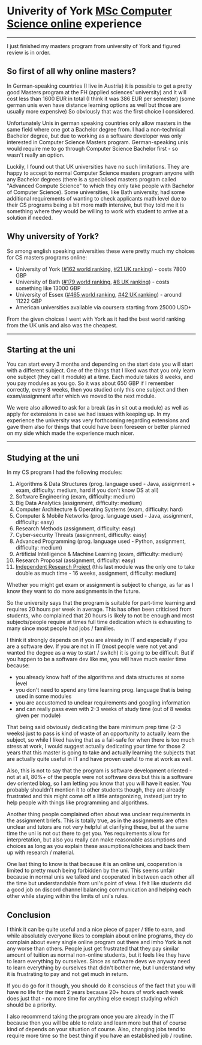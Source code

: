 # Univerity of York [MSc Computer Science online](https://online.york.ac.uk/study-online/msc-computer-science-online/) experience 

---

I just finished my masters program from university of York and figured review is in order. 

## So first of all why online masters?

In German-speaking countries (I live in Austria) it is possible to get a pretty good Masters program at the FH 
(applied sciences' university) and it will cost less than 1600 EUR in total (I think it was 386 EUR per semester)
(some german unis even have distance learning options as well but those are usually more expensive) 
So obviously that was the first choice I considered.

Unfortunately Unis in german speaking countries only allow masters in the same field where one got a Bachelor degree from. 
I had a non-technical Bachelor degree, but due to working as a software developer was only interested in Computer Science Masters program. 
German-speaking unis would require me to go through Computer Science Bachelor first - so wasn't really an option.

Luckily, I found out that UK universities have no such limitations. They are happy to accept to normal Computer Science masters 
program anyone with any Bachelor degrees (there is a specialised masters program called "Advanced Compute Science" to which they only take
people with Bachelor of Computer Science).
Some universities, like Bath university, had some additional requirements of wanting to check 
applicants math level due to their CS programs being a bit more math intensive, but 
they told me it is something where they would be willing to work with student to arrive at a solution if needed.

## Why university of York?

So among english speaking universities these were pretty much my choices for CS masters programs online:

- University of York ([#162 world ranking](https://www.topuniversities.com/universities/university-york), [#21 UK ranking](https://www.theguardian.com/education/ng-interactive/2022/sep/24/the-guardian-university-guide-2023-the-rankings)) - costs 7800 GBP
- University of Bath ([#179 world ranking](https://www.topuniversities.com/universities/university-bath), [#8 UK ranking](https://www.theguardian.com/education/ng-interactive/2022/sep/24/the-guardian-university-guide-2023-the-rankings)) - costs something like 13000 GBP
- University of Essex ([#465 world ranking](https://www.topuniversities.com/universities/essex-university), [#42 UK ranking](https://www.theguardian.com/education/ng-interactive/2022/sep/24/the-guardian-university-guide-2023-the-rankings)) - around 11222 GBP
- American universities available via coursera starting from 25000 USD+

From the given choices I went with York as it had the best world ranking from the UK unis and also was the cheapest.

---

## Starting at the uni

You can start every 3 months and depending on the start date you will start with a different subject. 
One of the things that I liked was that you only learn one subject (they call it module) at a time. 
Each module takes 8 weeks, and you pay modules as you go. So it was about 650 GBP if I remember correctly,
every 8 weeks, then you studied only this one subject and then exam/assignment after which we moved to the next module.

We were also allowed to ask for a break (as in sit out a module) as well as apply for extensions in case we had issues with keeping up. 
In my experience the university was very forthcoming regarding extensions and gave them also for things that could have 
been foreseen or better planned on my side which made the experience much nicer.

---

## Studying at the uni

In my CS program I had the following modules:
1. Algorithms & Data Structures (prog. language used - Java, assignment + exam, difficulty: medium, hard if you don't know DS at all)
2. Software Engineering (exam, difficulty: medium)
3. Big Data Analytics (assignment, difficulty: medium)
4. Computer Architecture & Operating Systems (exam, difficulty: hard)
5. Computer & Mobile Networks (prog. language used - Java, assignment, difficulty: easy)
6. Research Methods (assignment, difficulty: easy)
7. Cyber-security Threats (assignment, difficulty: easy)
8. Advanced Programming (prog. language used - Python, assignment, difficulty: medium)
9. Artificial Intelligence & Machine Learning (exam, difficulty: medium)
10. Research Proposal (assignment, difficulty: easy)
11. [Independent Research Project](https://docs.google.com/document/d/1pkLVVdAW-zAuu3WaQDq6xqOllJV98C9zaP66OAceU4k/edit#heading=h.hqjo0ilpd9ev) 
(this last module was the only one to take double as much time - 16 weeks, assignment, difficulty: medium)

Whether you might get exam or assignment is subject to change,
as far as I know they want to do more assignments in the future.

So the university says that the program is suitable for part-time learning and requires 20 hours per week in average. 
This has often been criticised from students, who complained that 20 hours is likely to not be enough and most subjects/people 
require at times full time dedication which is exhausting to many since most people had jobs / families.

I think it strongly depends on if you are already in IT and especially if you are a software dev. If you are not in IT 
(most people were not yet and wanted the degree as a way to start / switch) it is going to be difficult. 
But if you happen to be a software dev like me, you will have much easier time because: 
- you already know half of the algorithms and data structures at some level
- you don't need to spend any time learning prog. language that is being used in some modules
- you are accustomed to unclear requirements and googling information
- and can really pass even with 2-3 weeks of study time (out of 8 weeks given per module)

That being said obviously dedicating the bare minimum prep time (2-3 weeks) just to pass is kind of waste of an opportunity to 
actually learn the subject, so while I liked having that as a fail-safe for when there is too much stress at work, 
I would suggest actually dedicating your time for those 2 years that this master is going to 
take and actually learning the subjects that are actually quite useful in IT and have proven useful to me at work as well.

Also, this is not to say that the program is software development oriented - not at all, 80%+ of the people were not software devs
but this is a software dev oriented blog, so I am letting you know that you will have it easier. You probably shouldn't mention
it to other students though, they are already frustrated and this might come off a little antagonizing, instead just try to help
people with things like programming and algorithms.

Another thing people complained often about was unclear requirements in the assignment briefs. This is totally true, as in the 
assignments are often unclear and tutors are not very helpful at clarifying these, but at the same time the uni is not 
out there to get you. Yes requirements allow for interpretation, but also you really can make reasonable assumptions 
and choices as long as you explain these assumptions/choices and back them up with research / material.

One last thing to know is that because it is an online uni, cooperation is limited to pretty much being forbidden by the uni. This seems
unfair because in normal unis we talked and cooperated in between each other all the time but understandable from uni's point of view.
I felt like students did a good job on discord channel balancing communication and helping each other while staying within the limits of uni's rules.

## Conclusion

I think it can be quite useful and a nice piece of paper / title to earn, and while absolutely everyone likes to complain 
about online programs, they do complain about every single online program out there and imho York is not any worse than others.
People just get frustrated that they pay similar amount of tuition as normal non-online students, but it feels like they have to learn 
everything by ourselves. Since as software devs we anyway need to learn everything by ourselves that didn't bother me, 
but I understand why it
is frustrating to pay and not get much in return.

If you do go for it though, you should do it conscious of the fact that you will have no life for the next 2 years because 
20+ hours of work each week does just that - 
no more time for anything else except studying which should be a priority.

I also recommend taking the program once you are already in the IT because then you will be able to relate and learn more but that of 
course kind of depends on your situation of course. Also, changing jobs tend to require more time so the best thing 
if you have an established job / routine.
